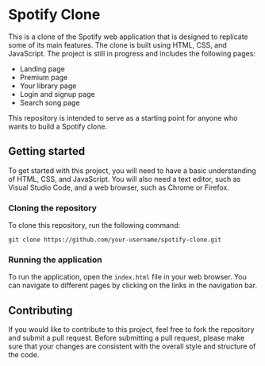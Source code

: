 # Spotify Clone

This is a clone of the Spotify web application that is designed to replicate some of its main features. The clone is built using HTML, CSS, and JavaScript. The project is still in progress and includes the following pages:

- Landing page
- Premium page
- Your library page
- Login and signup page
- Search song page

This repository is intended to serve as a starting point for anyone who wants to build a Spotify clone.

## Getting started

To get started with this project, you will need to have a basic understanding of HTML, CSS, and JavaScript. You will also need a text editor, such as Visual Studio Code, and a web browser, such as Chrome or Firefox.

### Cloning the repository

To clone this repository, run the following command:

```
git clone https://github.com/your-username/spotify-clone.git
```

### Running the application

To run the application, open the `index.html` file in your web browser. You can navigate to different pages by clicking on the links in the navigation bar.

## Contributing

If you would like to contribute to this project, feel free to fork the repository and submit a pull request. Before submitting a pull request, please make sure that your changes are consistent with the overall style and structure of the code.

